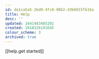 ```yaml
---
id: da1ca5a5-2bd9-4fc8-90b2-d3b6915fb16a
title: Help
desc: ''
updated: 1641483485201
created: 1618326191645
colour_scheme: 3
archived: true
---
```


[[help.get started]]